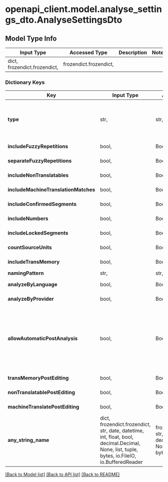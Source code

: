 # openapi_client.model.analyse_settings_dto.AnalyseSettingsDto

## Model Type Info
Input Type | Accessed Type | Description | Notes
------------ | ------------- | ------------- | -------------
dict, frozendict.frozendict,  | frozendict.frozendict,  |  | 

### Dictionary Keys
Key | Input Type | Accessed Type | Description | Notes
------------ | ------------- | ------------- | ------------- | -------------
**type** | str,  | str,  |  | [optional] must be one of ["PreAnalyse", "PostAnalyse", "PreAnalyseTarget", "Compare", ] 
**includeFuzzyRepetitions** | bool,  | BoolClass,  | Default: false | [optional] 
**separateFuzzyRepetitions** | bool,  | BoolClass,  | Default: false | [optional] 
**includeNonTranslatables** | bool,  | BoolClass,  | Default: false | [optional] 
**includeMachineTranslationMatches** | bool,  | BoolClass,  | Default: false | [optional] 
**includeConfirmedSegments** | bool,  | BoolClass,  | Default: false | [optional] 
**includeNumbers** | bool,  | BoolClass,  | Default: false | [optional] 
**includeLockedSegments** | bool,  | BoolClass,  | Default: false | [optional] 
**countSourceUnits** | bool,  | BoolClass,  | Default: false | [optional] 
**includeTransMemory** | bool,  | BoolClass,  | Default: false | [optional] 
**namingPattern** | str,  | str,  |  | [optional] 
**analyzeByLanguage** | bool,  | BoolClass,  | Default: false | [optional] 
**analyzeByProvider** | bool,  | BoolClass,  | Default: false | [optional] 
**allowAutomaticPostAnalysis** | bool,  | BoolClass,  | If automatic post analysis should be created after update source. Default: false | [optional] 
**transMemoryPostEditing** | bool,  | BoolClass,  | Default: false | [optional] 
**nonTranslatablePostEditing** | bool,  | BoolClass,  | Default: false | [optional] 
**machineTranslatePostEditing** | bool,  | BoolClass,  | Default: false | [optional] 
**any_string_name** | dict, frozendict.frozendict, str, date, datetime, int, float, bool, decimal.Decimal, None, list, tuple, bytes, io.FileIO, io.BufferedReader | frozendict.frozendict, str, BoolClass, decimal.Decimal, NoneClass, tuple, bytes, FileIO | any string name can be used but the value must be the correct type | [optional]

[[Back to Model list]](../../README.md#documentation-for-models) [[Back to API list]](../../README.md#documentation-for-api-endpoints) [[Back to README]](../../README.md)

